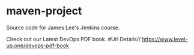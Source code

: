 # maven-project
Source code for James Lee's Jenkins course.

Check out our Latest DevOps PDF book.
#Url Details//
https://www.level-up.one/devops-pdf-book
